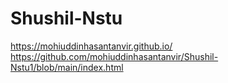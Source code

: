 # Shushil-Nstu
https://mohiuddinhasantanvir.github.io/
https://github.com/mohiuddinhasantanvir/Shushil-Nstu1/blob/main/index.html
